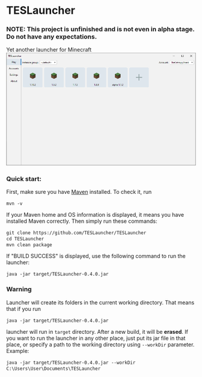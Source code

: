 # TESLauncher

### NOTE: This project is unfinished and is not even in alpha stage. Do not have any expectations.

Yet another launcher for Minecraft 
![images/Screenshot.png](images/Screenshot.png)

### Quick start:
First, make sure you have [Maven](https://maven.apache.org/) installed. To check it, run
```shell
mvn -v
```
If your Maven home and OS information is displayed, it means you have installed Maven correctly. Then simply run these commands:
```shell
git clone https://github.com/TESLauncher/TESLauncher
cd TESLauncher
mvn clean package
```
If "BUILD SUCCESS" is displayed, use the following command to run the launcher:
```shell
java -jar target/TESLauncher-0.4.0.jar
```

### Warning
Launcher will create its folders in the current working directory. That means that if you run <br>
```shell
java -jar target/TESLauncher-0.4.0.jar
```
launcher will run in `target` directory. After a new build, it will be <strong>erased</strong>. If you want to run the launcher in any other place,
just put its jar file in that place, or specify a path to the working directory using `--workDir` parameter. <br>
Example:
```shell
java -jar target/TESLauncher-0.4.0.jar --workDir C:\Users\User\Documents\TESLauncher
```